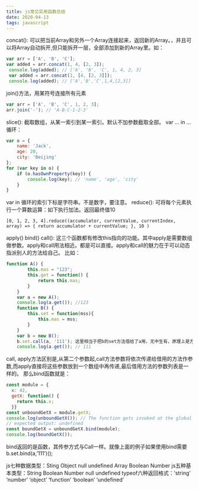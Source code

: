 ```yaml
---
title: js常见实用函数总结
date: 2020-04-13
tags: javascript
---
```


concat(): 可以把当前Array和另外一个Array连接起来，返回新的Array。，并且可以将Array自动拆开,但只能拆开一层，全部添加到新的Array里。如：
```javascript
var arr = ['A', 'B', 'C'];
var added = arr.concat(1, 4, [2, 3]);
 console.log(added); // ['A', 'B', 'C', 1, 4, 2, 3]
 var added = arr.concat(1, [4, [2, 3]]);
 console.log(added); // ['A','B','C',1,4,[2,3]]
 ```
 join()方法，用某符号连接所有元素
 ```javascript
 var arr = ['A', 'B', 'C', 1, 2, 3];
arr.join('-'); // 'A-B-C-1-2-3'
```
slice():
截取数组，从某一索引到某一索引。默认不加参数截取全部。
var … in … 循环：
```javascript
var o = {
    name: 'Jack',
    age: 20,
    city: 'Beijing'
};
for (var key in o) {
    if (o.hasOwnProperty(key)) {
        console.log(key); // 'name', 'age', 'city'
    }
}
```
var in 循环的索引下标是字符串。不是数字，要注意。
reduce(): 可将每个元素执行一个算数运算：如下执行加法。返回最终值10

```
[0, 1, 2, 3, 4].reduce((accumulator, currentValue, currentIndex, array) => { return accumulator + currentValue; }, 10 )
```
apply() bind() call():
这三个函数都有修改this指向的功能。其中apply是需要数组做参数。apply和call用法相近。都是可以直接。apply和call的魅力在于可以动态指派别人的方法给自己。
比如：
```javascript
function A() {
		this.mas = "123";
		this.get = function() {
			return this.mas;
		}
	}
	var a = new A();
	console.log(a.get()); //123
	function B() {
		this.set = function(mss){
			this.mas = mss;
		}
	}
	var b = new B();
	b.set.call(a, '111'); 这里相当于把b的set方法借给了a用，无中生有，原理上是方法执行时上下文对象变了。等于a执行时对象调用b的set方法，但却与b没关系。
	console.log(a.get()); // 111
```

call, apply方法区别是,从第二个参数起,call方法参数将依次传递给借用的方法作参数,而apply直接将这些参数放到一个数组中再传递,最后借用方法的参数列表是一样的。
那么bind函数就是：
```javascript
const module = {
  x: 42,
  getX: function() {
    return this.x;
  }}
const unboundGetX = module.getX;
console.log(unboundGetX()); // The function gets invoked at the global scope
// expected output: undefined
const boundGetX = unboundGetX.bind(module);
console.log(boundGetX());
```
bind返回的是函数，其传参方式与Call一样。就像上面的例子如果使用bind需要 b.set.bind(a,’111’)();

js七种数据类型：Sting Object null undefined Array Boolean Number
js五种基本类型：String Boolean Number null undefined
typeof六种返回格式：’string’ ‘number’ ‘object’ ‘function’ ‘boolean’ ‘undefined’
